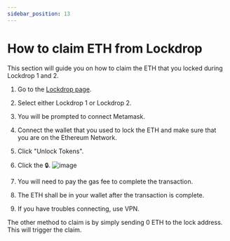 ```yaml
---
sidebar_position: 13
---
```


# How to claim ETH from Lockdrop

This section will guide you on how to claim the ETH that you locked during Lockdrop 1 and 2.
<br />

1. Go to the [Lockdrop page](https://lockdrop.astar.network/).
2. Select either Lockdrop 1 or Lockdrop 2.
3. You will be prompted to connect Metamask. 
4. Connect the wallet that you used to lock the ETH and make sure that you are on the Ethereum Network.
5. Click "Unlock Tokens".
6. Click the 🔒.
![image](https://user-images.githubusercontent.com/37278708/214504565-03984cde-a785-44c0-bade-5220ef6fc3e8.png)

6. You will need to pay the gas fee to complete the transaction.
7. The ETH shall be in your wallet after the transaction is complete.
8. If you have troubles connecting, use VPN.


The other method to claim is by simply sending 0 ETH to the lock address. This will trigger the claim.
